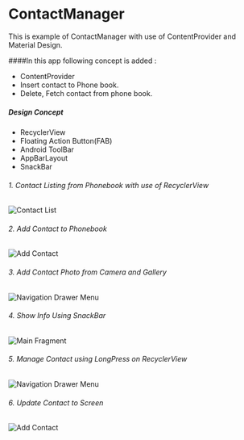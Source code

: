 # ContactManager
This is example of ContactManager with use of ContentProvider and Material Design.

####In this app following concept is added : 

* ContentProvider
* Insert contact to Phone book.
* Delete, Fetch contact from phone book.

##### Design Concept
* RecyclerView
* Floating Action Button(FAB)
* Android ToolBar
* AppBarLayout
* SnackBar

###### 1. Contact Listing from Phonebook with use of RecyclerView

![Contact List](https://github.com/ChiragSavsani/ContactManager/tree/master/ui_screen_image/main_screen.png)

###### 2. Add Contact to Phonebook 

![Add Contact](https://github.com/ChiragSavsani/ContactManager/tree/master/ui_screen_image/add_new_contact.png)

###### 3. Add Contact Photo from Camera and Gallery

![Navigation Drawer Menu](https://github.com/ChiragSavsani/ContactManager/tree/master/ui_screen_image/add_contact_photo_dialog.png)

###### 4. Show Info Using SnackBar

![Main Fragment](https://github.com/ChiragSavsani/ContactManager/tree/master/ui_screen_image/snack_bar.png)

###### 5. Manage Contact using LongPress on RecyclerView

![Navigation Drawer Menu](https://github.com/ChiragSavsani/ContactManager/tree/master/ui_screen_image/manage_contact_dialog.png)

###### 6. Update Contact to Screen

![Add Contact](https://github.com/ChiragSavsani/ContactManager/tree/master/ui_screen_image/update_contact_screen.png)

